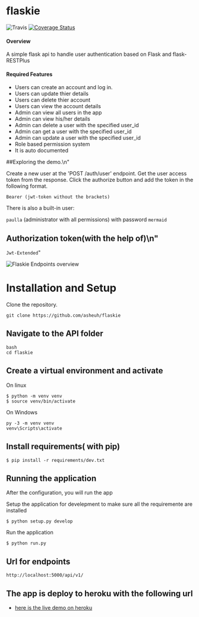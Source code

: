 # flaskie

![Travis](https://img.shields.io/travis/asheuh/flaskie.svg) [![Coverage Status](https://coveralls.io/repos/github/asheuh/flaskie/badge.svg?branch=develop)](https://coveralls.io/github/asheuh/flaskie?branch=develop)

#### Overview

A simple flask api to handle user authentication based on Flask and flask-RESTPlus

#### Required Features

- Users can create an account and log in.
- Users can update thier details
- Users can delete thier account
- Users can view the account details
- Admin can view all users in the app
- Admin can view his/her details
- Admin can delete a user with the specified user_id
- Admin can get a user with the specified user_id
- Admin can update a user with the specified user_id
- Role based permission system
- It is auto documented

##Exploring the demo.\n"

Create a new user at the 'POST /auth/user' endpoint. Get the user access token from the response.
Click the authorize button and add the token in the following format.

`Bearer (jwt-token without the brackets)`

There is also a built-in user:

`paulla` (administrator with all permissions) with password `mermaid`

## Authorization token(with the help of)\n"
`Jwt-Extended`"

![Flaskie Endpoints overview](https://user-images.githubusercontent.com/22955146/42416014-1837d00c-826c-11e8-86e7-03ef24ea80fa.png)


# Installation and Setup
Clone the repository.

```
git clone https://github.com/asheuh/flaskie
```
## Navigate to the API folder
```
bash
cd flaskie
```

## Create a virtual environment and activate

On linux

```
$ python -m venv venv
$ source venv/bin/activate
```

On Windows

```
py -3 -m venv venv
venv\Scripts\activate
```

## Install requirements( with pip)

```
$ pip install -r requirements/dev.txt
```

## Running the application

After the configuration, you will run the app 

Setup the application for develepment to make sure all the requiremente are installed
```
$ python setup.py develop
```

Run the application
```
$ python run.py
```

## Url for endpoints

```
http://localhost:5000/api/v1/

```
## The app is deploy to heroku with the following url

* [here is the live demo on heroku](https://bashtech-heroku.herokuapp.com/api/v1/)
